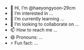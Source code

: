 - 👋 Hi, I’m @haeyongyoon-29cm
- 👀 I’m interested in ...
- 🌱 I’m currently learning ...
- 💞️ I’m looking to collaborate on ...
- 📫 How to reach me ...
- 😄 Pronouns: ...
- ⚡ Fun fact: ...

<!---
haeyongyoon-29cm/haeyongyoon-29cm is a ✨ special ✨ repository because its `README.md` (this file) appears on your GitHub profile.
You can click the Preview link to take a look at your changes.
--->
